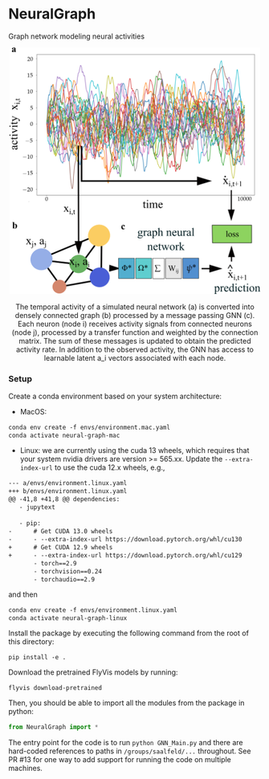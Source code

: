 # NeuralGraph

Graph network modeling neural activities

<p align="center">
  <img src="./assets/Fig1.png" alt="NeuralGraph Overview" width="500">
</p>
<p align="center">The temporal activity of a simulated neural network (a) is converted into densely connected graph (b) processed by a message passing GNN (c). Each neuron (node i) receives activity signals from connected neurons (node j), processed by a transfer function and weighted by the connection matrix. The sum of these messages is updated to obtain the predicted activity rate. In addition to the observed activity, the GNN has access to learnable latent a_i vectors associated with each node.</p>

### Setup

Create a conda environment based on your system architecture:

- MacOS:

```
conda env create -f envs/environment.mac.yaml
conda activate neural-graph-mac
```

- Linux: we are currently using the cuda 13 wheels, which requires that your
  system nvidia drivers are version >= 565.xx. Update the `--extra-index-url`
  to use the cuda 12.x wheels, e.g.,

```
--- a/envs/environment.linux.yaml
+++ b/envs/environment.linux.yaml
@@ -41,8 +41,8 @@ dependencies:
   - jupytext

   - pip:
-      # Get CUDA 13.0 wheels
-      - --extra-index-url https://download.pytorch.org/whl/cu130
+      # Get CUDA 12.9 wheels
+      - --extra-index-url https://download.pytorch.org/whl/cu129
       - torch==2.9
       - torchvision==0.24
       - torchaudio==2.9
```

and then

```
conda env create -f envs/environment.linux.yaml
conda activate neural-graph-linux
```

Install the package by executing the following command from the root of this directory:

```
pip install -e .
```

Download the pretrained FlyVis models by running:

```
flyvis download-pretrained
```

Then, you should be able to import all the modules from the package in python:

```python
from NeuralGraph import *
```

The entry point for the code is to run `python GNN_Main.py` and there are
hard-coded references to paths in `/groups/saalfeld/...` throughout. See PR #13
for one way to add support for running the code on multiple machines.
